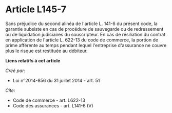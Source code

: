 # Article L145-7

Sans préjudice du second alinéa de l'article L. 141-6 du présent code, la garantie subsiste en cas de procédure de sauvegarde
ou de redressement ou de liquidation judiciaires du souscripteur. En cas de résiliation du contrat en application de
l'article L. 622-13 du code de commerce, la portion de prime afférente au temps pendant lequel l'entreprise d'assurance ne
couvre plus le risque est restituée au débiteur.

**Liens relatifs à cet article**

_Créé par_:

  - Loi n°2014-856 du 31 juillet 2014 - art. 51

_Cite_:

  - Code de commerce - art. L622-13
  - Code des assurances - art. L141-6 (V)
